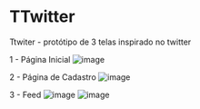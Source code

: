 # TTwitter
Ttwiter - protótipo de 3 telas inspirado no twitter

1 - Página Inicial
![image](https://github.com/user-attachments/assets/7c0fa6f7-c72e-4afb-a585-3af332e4e109)

2 - Página de Cadastro
![image](https://github.com/user-attachments/assets/daf4249e-e3f1-4bc1-99b5-122a5820e936)

3 - Feed
![image](https://github.com/user-attachments/assets/100900ab-6ccc-4100-b68e-788139740fb0)
![image](https://github.com/user-attachments/assets/bd6cca4d-44aa-4345-abe3-03961d13bfc0)
